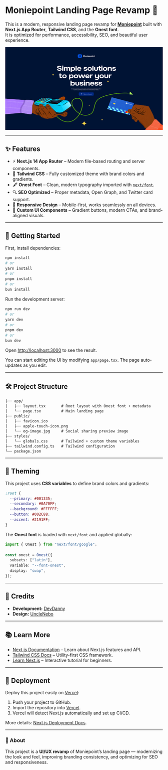 # Moniepoint Landing Page Revamp 🚀

This is a modern, responsive landing page revamp for **[Moniepoint](https://moniepoint-revamp.vercel.app/)** built with **Next.js App Router**, **Tailwind CSS**, and the **Onest font**.  
It is optimized for performance, accessibility, SEO, and beautiful user experience.

![Moniepoint Preview](public/opengraph-image.jpg)

---

## ✨ Features

- ⚡ **Next.js 14 App Router** – Modern file-based routing and server components.
- 🎨 **Tailwind CSS** – Fully customized theme with brand colors and gradients.
- 🖋️ **Onest Font** – Clean, modern typography imported with [`next/font`](https://nextjs.org/docs/app/building-your-application/optimizing/fonts).
- 🔍 **SEO Optimized** – Proper metadata, Open Graph, and Twitter card support.
- 📱 **Responsive Design** – Mobile-first, works seamlessly on all devices.
- 🌙 **Custom UI Components** – Gradient buttons, modern CTAs, and brand-aligned visuals.

---

## 🚀 Getting Started

First, install dependencies:

```bash
npm install
# or
yarn install
# or
pnpm install
# or
bun install
```

Run the development server:

```bash
npm run dev
# or
yarn dev
# or
pnpm dev
# or
bun dev
```

Open [http://localhost:3000](http://localhost:3000) to see the result.

You can start editing the UI by modifying `app/page.tsx`.
The page auto-updates as you edit.

---

## 🛠️ Project Structure

```text
├── app/
│   ├── layout.tsx       # Root layout with Onest font + metadata
│   └── page.tsx         # Main landing page
├── public/
│   ├── favicon.ico
│   ├── apple-touch-icon.png
│   └── og-image.jpg     # Social sharing preview image
├── styles/
│   └── globals.css      # Tailwind + custom theme variables
├── tailwind.config.ts   # Tailwind configuration
└── package.json
```

---

## 🎨 Theming

This project uses **CSS variables** to define brand colors and gradients:

```css
:root {
  --primary: #001335;
  --secondary: #0A70FF;
  --background: #FFFFFF;
  --button: #002C88;
  --accent: #2191FF;
}
```

The **Onest font** is loaded with `next/font` and applied globally:

```ts
import { Onest } from "next/font/google";

const onest = Onest({
  subsets: ["latin"],
  variable: "--font-onest",
  display: "swap",
});
```

---

## 👥 Credits

* **Development:** [DevDanny](https://x.com/dannyclassi_c)
* **Design:** [UncleNebo](https://x.com/Agbanebbie)

---

## 📚 Learn More

* [Next.js Documentation](https://nextjs.org/docs) – Learn about Next.js features and API.
* [Tailwind CSS Docs](https://tailwindcss.com/docs) – Utility-first CSS framework.
* [Learn Next.js](https://nextjs.org/learn) – Interactive tutorial for beginners.

---

## 🚀 Deployment

Deploy this project easily on [Vercel](https://vercel.com):

1. Push your project to GitHub.
2. Import the repository into [Vercel](https://vercel.com/new).
3. Vercel will detect Next.js automatically and set up CI/CD.

More details: [Next.js Deployment Docs](https://nextjs.org/docs/app/building-your-application/deploying).

---

### 🏦 About

This project is a **UI/UX revamp** of Moniepoint’s landing page — modernizing the look and feel, improving branding consistency, and optimizing for SEO and responsiveness.
